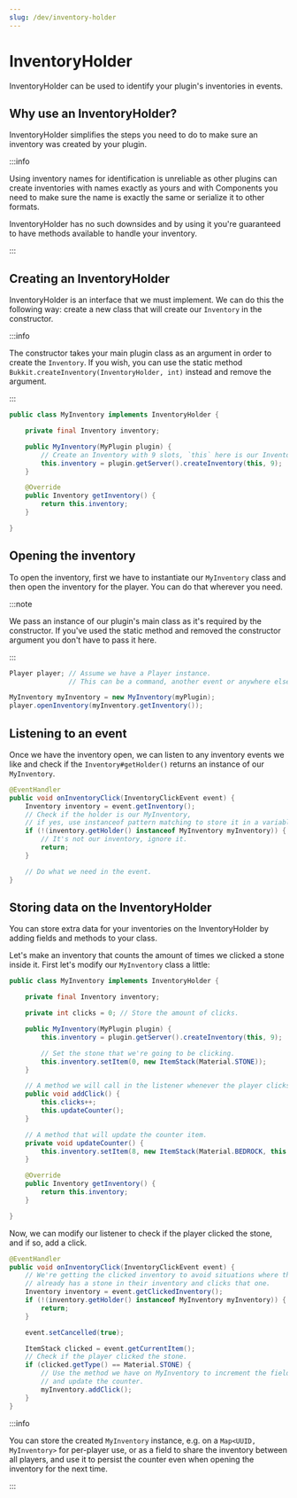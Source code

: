 ```yaml
---
slug: /dev/inventory-holder
---
```


# InventoryHolder

InventoryHolder can be used to identify your plugin's inventories in events.

## Why use an InventoryHolder?

InventoryHolder simplifies the steps you need to do to make sure an inventory was created by your plugin.

:::info

Using inventory names for identification is unreliable as other plugins can create inventories with names exactly as yours
and with Components you need to make sure the name is exactly the same or serialize it to other formats.

InventoryHolder has no such downsides and by using it you're guaranteed to have methods available to handle your inventory.

:::

## Creating an InventoryHolder

InventoryHolder is an interface that we must implement.
We can do this the following way: create a new class that will create our `Inventory` in the constructor.

:::info

The constructor takes your main plugin class as an argument in order to create the `Inventory`.
If you wish, you can use the static method `Bukkit.createInventory(InventoryHolder, int)` instead and remove the argument.

:::

```java
public class MyInventory implements InventoryHolder {

	private final Inventory inventory;

	public MyInventory(MyPlugin plugin) {
		// Create an Inventory with 9 slots, `this` here is our InventoryHolder.
		this.inventory = plugin.getServer().createInventory(this, 9);
	}

	@Override
	public Inventory getInventory() {
		return this.inventory;
	}

}
```

## Opening the inventory

To open the inventory, first we have to instantiate our `MyInventory` class and then open the inventory for the player.
You can do that wherever you need.

:::note

We pass an instance of our plugin's main class as it's required by the constructor. If you've used the static method and removed the constructor
argument you don't have to pass it here.

:::

```java
Player player; // Assume we have a Player instance.
               // This can be a command, another event or anywhere else you have a Player.

MyInventory myInventory = new MyInventory(myPlugin);
player.openInventory(myInventory.getInventory());
```

## Listening to an event

Once we have the inventory open, we can listen to any inventory events we like and check if the `Inventory#getHolder()`
returns an instance of our `MyInventory`.

```java
@EventHandler
public void onInventoryClick(InventoryClickEvent event) {
	Inventory inventory = event.getInventory();
	// Check if the holder is our MyInventory,
	// if yes, use instanceof pattern matching to store it in a variable immediately.
	if (!(inventory.getHolder() instanceof MyInventory myInventory)) {
		// It's not our inventory, ignore it.
		return;
	}

	// Do what we need in the event.
}
```

## Storing data on the InventoryHolder

You can store extra data for your inventories on the InventoryHolder by adding fields and methods to your class.

Let's make an inventory that counts the amount of times we clicked a stone inside it.
First let's modify our `MyInventory` class a little:

```java
public class MyInventory implements InventoryHolder {

	private final Inventory inventory;

	private int clicks = 0; // Store the amount of clicks.

	public MyInventory(MyPlugin plugin) {
		this.inventory = plugin.getServer().createInventory(this, 9);

		// Set the stone that we're going to be clicking.
		this.inventory.setItem(0, new ItemStack(Material.STONE));
	}

	// A method we will call in the listener whenever the player clicks the stone.
	public void addClick() {
		this.clicks++;
		this.updateCounter();
	}

	// A method that will update the counter item.
	private void updateCounter() {
		this.inventory.setItem(8, new ItemStack(Material.BEDROCK, this.clicks));
	}

	@Override
	public Inventory getInventory() {
		return this.inventory;
	}

}
```

Now, we can modify our listener to check if the player clicked the stone, and if so, add a click.

```java
@EventHandler
public void onInventoryClick(InventoryClickEvent event) {
    // We're getting the clicked inventory to avoid situations where the player
    // already has a stone in their inventory and clicks that one.
	Inventory inventory = event.getClickedInventory();
	if (!(inventory.getHolder() instanceof MyInventory myInventory)) {
		return;
	}

	event.setCancelled(true);

	ItemStack clicked = event.getCurrentItem();
	// Check if the player clicked the stone.
	if (clicked.getType() == Material.STONE) {
		// Use the method we have on MyInventory to increment the field
		// and update the counter.
		myInventory.addClick();
	}
}
```

:::info

You can store the created `MyInventory` instance, e.g. on a `Map<UUID, MyInventory>` for per-player use, or as a field to share the inventory between
all players, and use it to persist the counter even when opening the inventory for the next time.

:::